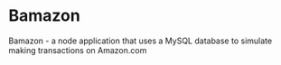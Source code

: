 # Bamazon
Bamazon - a node application that uses a MySQL database to simulate making transactions on Amazon.com

